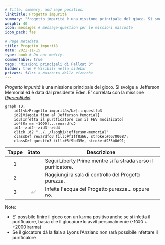 ```yaml
---
# Title, summary, and page position.
linktitle: Progetto impurità
summary: "Progetto impurità è una missione principale del gioco. Si svolge al Jefferson Memorial ed è data dal presidente Eden. E' correlata con la missione Riprenditelo!"
weight: 40
icon: messages # message-question per le missioni nascoste
icon_pack: fas

# Page metadata.
title: Progetto impurità
date: 2022-11-15
type: book # Do not modify.
commentable: true
tags: "Missioni principali di Fallout 3"
hidden: true # Visibile nella sidebar
private: false # Nascosto dalle ricerche
---
```


*Progetto impurità* è una missione principale del gioco. Si svolge al Jefferson Memorial ed è data dal presidente Eden. E' correlata con la missione *[Riprenditelo!](../riprenditelo)*



```mermaid
graph TD;
    id1[<b>Progetto impurità</b>]:::questfo3
    id2[Viaggia fino al Jefferson Memorial]
    id3[Infetta il purificatore con il FEV modificato]
    id4[Karma -1000]:::rewardfo3
    id1-->id2-->id3-->id4
    click id2 "../../luoghi/jefferson-memorial"
    classDef rewardfo3 fill:#f1ff8a66, stroke:#56700087;
    classDef questfo3 fill:#5f9bd35e, stroke:#255b8d91;
```

| Tappe | Stato              | Descrizione |
| :-----: | :------------------: | ----------- |
|   1    |                    |  Segui Liberty Prime mentre si fa strada verso il purificatore.           |
|   2    |                    | Raggiungi la sala di controllo del Progetto purezza.             |
|   3    |    :white_check_mark:                |    Infetta l'acqua del Progetto purezza... oppure no.         |


Note:
- E' possibile finire il gioco con un karma positivo anche se si infetta il purificatore, basta che il giocatore lo avvii personalmente (-1000 + +2000 karma)
- Se il giocatore dà la fiala a Lyons l'Anziano non sarà possibile infettare il purificatore